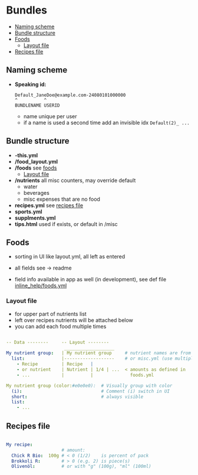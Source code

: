 # Bundles

- [Naming scheme](#naming-scheme)
- [Bundle structure](#bundle-structure)
- [Foods](#foods)
  - [Layout file](#layout-file)
- [Recipes file](#recipes-file)


Naming scheme
----------------------------------------------------------

- **Speaking id:**
  ```
  Default_JaneDoe@example.com-24080101000000
  ^          ^
  BUNDLENAME USERID
  ```
  - name unique per user
  - if a name is used a second time add an invisible idx `Default(2)_ ...`


Bundle structure
----------------------------------------------------------

- **-this.yml**
- **/food_layout.yml**
- **/foods** see [foods](#foods)
  - [Layout file](#layout-file)
- **/nutrients** all misc counters, may override default
  - water
  - beverages
  - misc expenses that are no food
- **recipes.yml** see [recipes file](#recipes-file)
- **sports.yml**
- **supplments.yml**
- **tips.html** used if exists, or default in /misc


Foods
----------------------------------------------------------

- sorting in UI like layout.yml, all left as entered
- all fields see -> readme

- field info available in app as well (in development), see def file [inline_help/foods.yml](../src/misc/inline_help/foods.yml)


### Layout file

- for upper part of nutrients list
- left over recipes nutrients will be attached below
- you can add each food multiple times

```yaml

-- Data --------     -- Layout --------
                      ___________________    
My nutrient group:   | My nutrient group     # nutrient names are from recipes.yml, foods.yml
  list:              |-------------------    # or misc.yml (use multiple times possible)
    - Recipe         | Recipe   |
    - or nutrient    | Nutrient | 1/4 | ...  < amounts as defined in
    - ...            |          |              foods.yml

My nutrient group (color:#e0e0e0):  # Visually group with color
  (i):                              # Comment (i) switch in UI
  short:                            # always visible
  list:
    - ...
```


Recipes file
----------------------------------------------------------

```yaml

My recipe:
                     # amount:
  Chick R Bio:  100g # < 0 (1/2)    is percent of pack
  Brokkoli R:        # > 0 (e.g. 2) is piece(s)
  Olivenöl:          # or with "g" (100g), "ml" (100ml)
```
